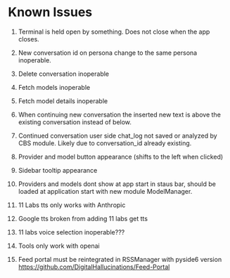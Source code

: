 # Known Issues

1. Terminal is held open by something. Does not close when the app closes.

2. New conversation id on persona change to the same persona inoperable.

3. Delete conversation inoperable

4. Fetch models inoperable

5. Fetch model details inoperable

6. When continuing new conversation the inserted new text is above the  
existing conversation instead of below.

7. Continued conversation user side chat_log not saved or analyzed by CBS module. Likely due to conversation_id already existing.

8. Provider and model button appearance (shifts to the left when clicked)

9. Sidebar tooltip appearance

10. Providers and models dont show at app start in staus bar, should be loaded 
at application start with new module ModelManager.

12. 11 Labs tts only works with Anthropic

13. Google tts broken from adding 11 labs get tts

14. 11 labs voice selection inoperable???

15. Tools only work with openai

16. Feed portal must be reintegrated in RSSManager with pyside6 version https://github.com/DigitalHallucinations/Feed-Portal

